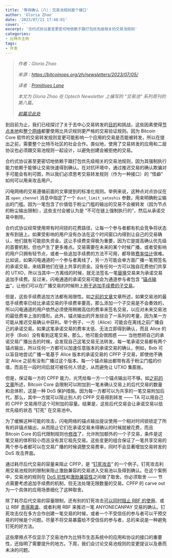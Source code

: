 ```yaml
---
title: '等待确认（八）：交易池规则是个接口'
author: 'Gloria Zhao'
date: '2023/07/21 17:48:01'
cover: ''
excerpt: '合约式协议甚至更密切地依赖于跟打包优先级相关的交易池规则'
categories:
- 比特币主网
tags:
- 开发
---
```



> *作者：Gloria Zhao*
>
> *来源：<https://bitcoinops.org/zh/newsletters/2023/07/05/>*
>
> *译者：[Primitives Lane](https://github.com/PrimitivesLane)*
>
> *本文为 Gloria Zhao 在 Optech Newsletter 上编写的 “交易池” 系列周刊的第八篇。*
>
> *[前篇见此处](https://www.btcstudy.org/2023/07/20/waiting-for-confirmation-7-network-resources/)*

到目前为止，我们已经探讨了关于去中心交易转发的[目的](https://bitcoinops.org/zh/newsletters/2023/05/17/#等待确认-1-我们为什么需要一个交易池)和挑战，这些因素使得[节点本地](https://bitcoinops.org/zh/newsletters/2023/06/14/#等待确认-5用于保护节点资源的规则)和[整个网络](https://bitcoinops.org/zh/newsletters/2023/06/28/#等待确认-7网络资源)都要使用比共识规则更严格的交易验证规则。因为 Bitcoin Core 软件的交易转发规则变更可能影响一个应用的交易是否能被转发，所以在提出之前，需要整个比特币社区的社会合作。类似地，使用了交易转发的应用和二层协议也必须跟交易池规则一起设计，以避免创建会被拒绝的交易。

合约式协议甚至更密切地依赖于跟打包优先级相关的交易池规则，因为其强制执行能力依赖于能够让交易快速得到确认。在对抗环境中，通过推迟交易的确认欺骗对手可能会有利可图，所以我们必须思考交易转发规则（作为一种接口）的 “怪癖” 如何可以用来攻击用户。

闪电网络的交易遵循前面的文章提到的标准化规则。举例来说，这种点对点协议在其 `open_chennel` 消息中指定了一个 `dust_limit_satoshis` 参数，用来明确粉尘输出的门槛。因为一笔包含了价值低于粉尘门槛的输出的交易不会被转发（因为节点的粉尘输出限制），这些支付会被认为是 “不可在链上强制执行的”，然后从承诺交易中剔除。

合约式协议经常使用带有时间锁的花费路径，让每一个参与者都有机会竞争将状态发布到链上。如果受影响的用户没有办法在这个时间窗口内得到让自己的交易确认，他们就有可能损失资金。这让手续费变得极为重要，因为它是提高确认优先级的首要机制，但也产生了更多难点。交易需要在未来的某个时候广播，或者受影响的用户只拥有轻节点，或者一些追加手续费的方法不可用，都导致[费率估计](https://bitcoinops.org/zh/newsletters/2023/06/07/#等待确认-4费率估算)很难。比如说，如果闪电通道的一个参与者离线了，另一方可能会单方面广播一笔预签名的承诺交易，来结算他们在链上共享的资金。没有任何一方可以独自花费他们共享的 UTXO，所以当其中一方离线的时候，就无法签名一笔[替换](https://bitcoinops.org/en/topics/replace-by-fee/)交易来为承诺交易追加手续费。反过来，闪电通道的承诺交易可能会为通道参与者包含 “[锚点输出](https://bitcoinops.org/en/topics/anchor-outputs/)”，让他们可以在广播交易的时候附上[用于追加手续费的子交易](https://bitcoinops.org/en/topics/cpfp/)。

但是，这些手续费追加方法都有局限性。如[之前的文章](https://bitcoinops.org/zh/newsletters/2023/06/21/#等待确认-6规则一致性)文章所述，如果交易池的最低手续费率已经比承诺交易的手续费率要高，那么添加一个子交易是不会奏效的，所以闪电通道的用户依然必须使用稍微高估的费率来签名交易，以应对未来交易池的最低费率上涨的情形。此外，锚点输出的开发综合了一系列的考量，因为某一方可能从推迟交易确认中获利。举个例子，一方（Alice）可能会在离线之前广播自己的承诺交易。如果这笔承诺交易的费率太低、无法立即得到确认，而且 Alice 的对手（Bob）没有看到这笔交易，那么，他可能会很困惑 —— 当他想把自己的承诺交易广播出去的时候，会发现自己这笔交易无法转发。每一笔承诺交易都有两个锚点输出，所以任何一方都可以加速任意版本的承诺交易的确认，例如，Bob 可以盲目地尝试广播一笔基于 Alice 版本的承诺交易的 CPFP 子交易，即使他不确定 Alice 之前有没有广播过这个版本。每一个锚点输出都带有高于粉尘门槛的价值，而且在一段时间后就可被任何人领走，从而避免让 UTXO 集膨胀。

但是，保证每一方的 CPFP 能力，光凭给每一方一个锚点输出可不够。如[之前的文章](https://bitcoinops.org/zh/newsletters/2023/06/14/#等待确认-5用于保护节点资源的规则)所述，Bitcoin Core 会限制可以附加到一笔未确认交易上的后代交易的数量和总体积，这是一种 DoS 保护措施。因为每一方都可以为共享的一笔交易附加后代，那么，其中一方就可以阻止别人的 CPFP 交易得到转发 —— TA 可以用自己的 CPFP 交易用尽这个可附加的容量。结果是，这些后代交易会让承诺交易以低优先级的状态 “钉死” 在交易池中。

为了缓解这种可能的攻击，闪电网络的锚点输出提议使用一个相对时间锁锁定了所有的非锚点输出，从而阻止它们在承诺交易未得确认的时候就被花费，而且 Bitcoin Core 的后代限制规则也[修改](https://bitcoinops.org/en/topics/cpfp-carve-out/)了，允许附加额外的一个子交易，条件是这笔交易的体积较小而且没有其它祖先交易。这些变更的组合保证了一笔共享交易的两个参与者都可以在交易广播的时候调整交易费率，同时不会显著增加交易转发的 DoS 攻击界面。

通过耗尽后代交易的容量来阻止 CPFP，是 “[钉死攻击](https://bitcoinops.org/en/topics/transaction-pinning/)” 的一个例子。钉死攻击利用交易池规则的限制来阻止激励兼容的交易进入交易池以及得到确认。在这个案例中，交易池的规则在 [DoS 抗性](https://bitcoinops.org/zh/newsletters/2023/06/14/#等待确认-5用于保护节点资源的规则)和[激励兼容性](https://bitcoinops.org/zh/newsletters/2023/05/24/#等待确认-2激励)之间做了取舍。你必须取舍 —— 节点需要考虑追加手续费的机制，但无法处理无限数量的交易。CPFP 的 carve out 为一个具体的应用场景细化了这种取舍。

除了耗尽后代交易的容量限制，还有别的钉死攻击[可以同时阻止 RBF 的使用](https://lists.linuxfoundation.org/pipermail/lightning-dev/2021-May/003033.html)、或让 RBF [贵得离谱](https://lists.linuxfoundation.org/pipermail/bitcoin-dev/2022-January/019817.html)、或者利用 RBF 来推迟一笔 ANYONECANPAY 交易的确认。钉死攻击仅在多方合作创建一笔交易的时候，或者一个不受信任的参与者可以干预交易的时候是个问题。尽量不将交易暴露给不受信任的参与者，总的来说是一种避免钉死的好方法。

这些摩擦点不仅显示了交易池作为比特币生态系统中的应用和协议的接口的重要性，还指明了需要提升的地方。下周，我们会讨论交易池规则的变更提议以及悬而未决的问题。